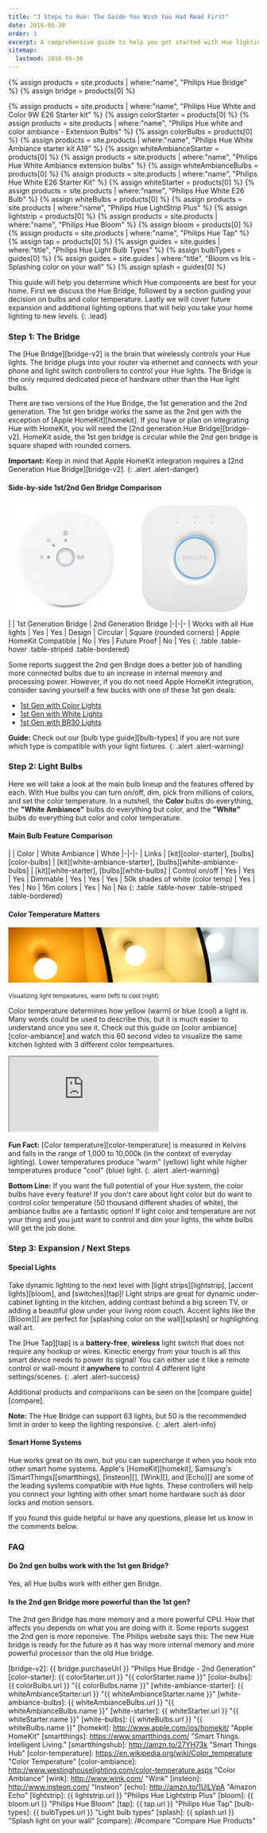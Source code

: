 ```yaml
---
title: "3 Steps to Hue: The Guide You Wish You Had Read First"
date: 2016-05-30
order: 1
excerpt: A comprehensive guide to help you get started with Hue lighting, kits, bulbs, color temperature, light switches, light strips, and accent lighting!
sitemap:
  lastmod: 2016-05-30
---
```


{% assign products = site.products | where:"name", "Philips Hue Bridge" %}
{% assign bridge = products[0] %}

{% assign products = site.products | where:"name", "Philips Hue White and Color 9W E26 Starter kit" %}
{% assign colorStarter = products[0] %}
{% assign products = site.products | where:"name", "Philips Hue white and color ambiance - Extension Bulbs" %}
{% assign colorBulbs = products[0] %}
{% assign products = site.products | where:"name", "Philips Hue White Ambiance starter kit A19" %}
{% assign whiteAmbianceStarter = products[0] %}
{% assign products = site.products | where:"name", "Philips Hue White Ambiance extension bulbs" %}
{% assign whiteAmbianceBulbs = products[0] %}
{% assign products = site.products | where:"name", "Philips Hue White E26 Starter Kit" %}
{% assign whiteStarter = products[0] %}
{% assign products = site.products | where:"name", "Philips Hue White E26 Bulb" %}
{% assign whiteBulbs = products[0] %}
{% assign products = site.products | where:"name", "Philips Hue LightStrip Plus" %}
{% assign lightstrip = products[0] %}
{% assign products = site.products | where:"name", "Philips Hue Bloom" %}
{% assign bloom = products[0] %}
{% assign products = site.products | where:"name", "Philips Hue Tap" %}
{% assign tap = products[0] %}
{% assign guides = site.guides | where:"title", "Philips Hue Light Bulb Types" %}
{% assign bulbTypes = guides[0] %}
{% assign guides = site.guides | where:"title", "Bloom vs Iris - Splashing color on your wall" %}
{% assign splash = guides[0] %}

This guide will help you determine which Hue components are best for your home. First we discuss the Hue Bridge, followed by a section guiding your decision on bulbs and color temperature. Lastly we will cover future expansion and additional lighting options that will help you take your home lighting to new levels.
{: .lead}

### Step 1: The Bridge

The [Hue Bridge][bridge-v2] is the brain that wirelessly controls your Hue lights. The bridge plugs into your router via ethernet and connects with your phone and light switch controllers to control your Hue lights. The Bridge is the only required dedicated piece of hardware other than the Hue light bulbs.

There are two versions of the Hue Bridge, the 1st generation and the 2nd generation. The 1st gen bridge works the same as the 2nd gen with the exception of [Apple HomeKit][homekit]. If you have or plan on integrating Hue with HomeKit, you will need the [2nd generation Hue Bridge][bridge-v2]. HomeKit aside, the 1st gen bridge is circular while the 2nd gen bridge is square shaped with rounded corners.

**Important:** Keep in mind that Apple HomeKit integration requires a [2nd Generation Hue Bridge][bridge-v2].
{: .alert .alert-danger}

#### Side-by-side 1st/2nd Gen Bridge Comparison

<img src="/images/guides/bridge-v1-v2.png" class="img-responsive" alt="Hue Bridge - 1st gen, 2nd gen" />

<div class="row">
<div class="col-sm-12">
<div class="table-responsive" markdown="1">
| | 1st Generation Bridge | 2nd Generation Bridge
|-|-|-
| Works with all Hue lights | Yes | Yes
| Design | Circular | Square (rounded corners)
| Apple HomeKit Compatible | No | Yes
| Future Proof | No | Yes
{: .table .table-hover .table-striped .table-bordered}
</div>
</div>
</div>

Some reports suggest the 2nd gen Bridge does a better job of handling more connected bulbs due to an increase in internal memory and processing power. However, if you do not need Apple HomeKit integration, consider saving yourself a few bucks with one of these 1st gen deals:

* [1st Gen with Color Lights][bridge-v1a]
* [1st Gen with White Lights][bridge-v1b]
* [1st Gen with BR30 Lights][bridge-v1c]

**Guide:** Check out our [bulb type guide][bulb-types] if you are not sure which type is compatible with your light fixtures.
{: .alert .alert-warning}

### Step 2: Light Bulbs

Here we will take a look at the main bulb lineup and the features offered by each. With Hue bulbs you can turn on/off, dim, pick from millions of colors, and set the color temperature. In a nutshell, the **Color** bulbs do everything, the **"White Ambiance"** bulbs do everything but color, and the **"White"** bulbs do everything but color and color temperature.

#### Main Bulb Feature Comparison

<div class="row">
<div class="col-sm-12">
<div class="table-responsive" markdown="1">
| | Color | White Ambiance | White
|-|-|-
| Links | [kit][color-starter], [bulbs][color-bulbs] | [kit][white-ambiance-starter], [bulbs][white-ambiance-bulbs] | [kit][white-starter], [bulbs][white-bulbs]
| Control on/off | Yes | Yes | Yes
| Dimmable | Yes | Yes | Yes
| 50k shades of white (color temp) | Yes | Yes | No
| 16m colors | Yes | No | No
{: .table .table-hover .table-striped .table-bordered}
</div>
</div>
</div>

#### Color Temperature Matters

<img src="/images/guides/light-temperatures.png" class="img-responsive" alt="Hue Light Bulb Temperature" />

<small>Visualizing light tempeatures, warm (left) to cool (right)</small>

Color temperature determines how yellow (warm) or blue (cool) a light is. Many words could be used to describe this, but it is much easier to understand once you see it. Check out this guide on [color ambiance][color-ambiance] and watch this 60 second video to visualize the same kitchen lighted with 3 different color tempeartures.

<div class="embed-responsive embed-responsive-16by9">
    <iframe src="https://www.youtube.com/embed/FIWwsOf-4Os?rel=0" allowfullscreen></iframe>
</div>

**Fun Fact:** [Color temperature][color-temperature] is measured in Kelvins and falls in the range of 1,000 to 10,000k (in the context of everyday lighting). Lower temperatures produce "warm" (yellow) light while higher temperatures produce "cool" (blue) light.
{: .alert .alert-warning}

**Bottom Line:** If you want the full potential of your Hue system, the color bulbs have every feature! If you don't care about light color but do want to control color temperature (50 thousand different shades of white), the ambiance bulbs are a fantastic option! If light color and temperature are not your thing and you just want to control and dim your lights, the white bulbs will get the job done.

### Step 3: Expansion / Next Steps

#### Special Lights

Take dynamic lighting to the next level with [light strips][lightstrip], [accent lights][bloom], and [switches][tap]! Light strips are great for dynamic under-cabinet lighting in the kitchen, adding contrast behind a big screen TV, or adding a beautiful glow under your living room couch. Accent lights like the [Bloom][] are perfect for [splashing color on the wall][splash] or highlighting wall art.

The [Hue Tap][tap] is a **battery-free**, **wireless** light switch that does not require any hookup or wires. Kinectic energy from your touch is all this smart device needs to power its signal! You can either use it like a remote control or wall-mount it **anywhere** to control 4 different light settings/scenes.
{: .alert .alert-success}

Additional products and comparisons can be seen on the [compare guide][compare].

**Note:** The Hue Bridge can support 63 lights, but 50 is the recommended limit in order to keep the lighting responsive.
{: .alert .alert-info}

#### Smart Home Systems

Hue works great on its own, but you can supercharge it when you hook into other smart home systems. Apple's [HomeKit][homekit], Samsung's [SmartThings][smartthings], [Insteon][], [Wink][], and [Echo][] are some of the leading systems compatible with Hue lights. These controllers will help you connect your lighting with other smart home hardware such as door locks and motion sensors.

If you found this guide helpful or have any questions, please let us know in the comments below.

### FAQ

<div class="list-group">
  <a class="list-group-item">
    <h4 class="list-group-item-heading">Do 2nd gen bulbs work with the 1st gen Bridge?</h4>
    <p class="list-group-item-text">Yes, all Hue bulbs work with either gen Bridge.</p>
  </a>
  <a class="list-group-item">
    <h4 class="list-group-item-heading">Is the 2nd gen Bridge more powerful than the 1st gen?</h4>
    <p class="list-group-item-text">The 2nd gen Bridge has more memory and a more powerful CPU. How that affects you depends on what you are doing with it. Some reports suggest the 2nd gen is more reponsive. The Philips website says this: The new Hue bridge is ready for the future as it has way more internal memory and more powerful processor than the old Hue bridge.</p>
  </a>
</div>

[bridge-v1a]: http://amzn.to/1RHzHFV "Philips Hue Bridge - 1st Gen, Color"
[bridge-v1b]: http://amzn.to/1UBMspY "Philips Hue Bridge - 1st Gen, Hue Lux"
[bridge-v1c]: http://amzn.to/1VEgaNt "Philips Hue Bridge - 1st Gen, BR30"
[bridge-v2]: {{ bridge.purchaseUrl }} "Philips Hue Bridge - 2nd Generation"
[color-starter]: {{ colorStarter.url }} "{{ colorStarter.name }}"
[color-bulbs]: {{ colorBulbs.url }} "{{ colorBulbs.name }}"
[white-ambiance-starter]: {{ whiteAmbianceStarter.url }} "{{ whiteAmbianceStarter.name }}"
[white-ambiance-bulbs]: {{ whiteAmbianceBulbs.url }} "{{ whiteAmbianceBulbs.name }}"
[white-starter]: {{ whiteStarter.url }} "{{ whiteStarter.name }}"
[white-bulbs]: {{ whiteBulbs.url }} "{{ whiteBulbs.name }}"
[homekit]: http://www.apple.com/ios/homekit/ "Apple HomeKit"
[smartthings]: https://www.smartthings.com/ "Smart Things. Intelligent Living."
[smartthingshub]: http://amzn.to/27YH73k "Smart Things Hub"
[color-temperature]: https://en.wikipedia.org/wiki/Color_temperature "Color Temperature"
[color-ambiance]: http://www.westinghouselighting.com/color-temperature.aspx "Color Ambiance"
[wink]: http://www.wink.com/ "Wink"
[insteon]: http://www.insteon.com/ "Insteon"
[echo]: http://amzn.to/1UlLVpA "Amazon Echo"
[lightstrip]: {{ lightstrip.url }} "Philips Hue Lightstrip Plus"
[bloom]: {{ bloom.url }} "Philips Hue Bloom"
[tap]: {{ tap.url }} "Philips Hue Tap"
[bulb-types]: {{ bulbTypes.url }} "Light bulb types"
[splash]: {{ splash.url }} "Splash light on your wall"
[compare]: /#compare "Compare Hue Products"